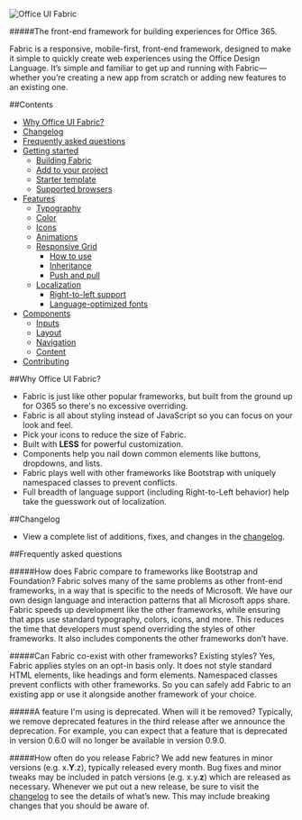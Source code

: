 ![Office UI Fabric](http://odux.azurewebsites.net/github/img/OfficeUIFabricLogoBluePadSm-01.png)

#####The front-end framework for building experiences for Office 365.

Fabric is a responsive, mobile-first, front-end framework, designed to make it simple to quickly create web experiences using the Office Design Language. It’s simple and familiar to get up and running with Fabric—whether you’re creating a new app from scratch or adding new features to an existing one.

##Contents

- [Why Office UI Fabric?](#why-office-ui-fabric)
- [Changelog](#changelog)
- [Frequently asked questions](#frequently-asked-questions)
- [Getting started](https://github.com/OfficeDev/Office-UI-Fabric/blob/master/ghdocs/GETTINGSTARTED.md)
	- [Building Fabric](https://github.com/OfficeDev/Office-UI-Fabric/blob/master/ghdocs/GETTINGSTARTED.md#building-fabric)
	- [Add to your project](https://github.com/OfficeDev/Office-UI-Fabric/blob/master/ghdocs/GETTINGSTARTED.md#add-to-your-project)
	- [Starter template](https://github.com/OfficeDev/Office-UI-Fabric/blob/master/ghdocs/GETTINGSTARTED.md#starter-template)
	- [Supported browsers](https://github.com/OfficeDev/Office-UI-Fabric/blob/master/ghdocs/GETTINGSTARTED.md#supported-browsers)
- [Features](https://github.com/OfficeDev/Office-UI-Fabric/blob/master/ghdocs/FEATURES.md)
	- [Typography](https://github.com/OfficeDev/Office-UI-Fabric/blob/master/ghdocs/FEATURES.md#typography)
	- [Color](https://github.com/OfficeDev/Office-UI-Fabric/blob/master/ghdocs/FEATURES.md#color)
	- [Icons](https://github.com/OfficeDev/Office-UI-Fabric/blob/master/ghdocs/FEATURES.md#icons)
	- [Animations](https://github.com/OfficeDev/Office-UI-Fabric/blob/master/ghdocs/FEATURES.md#animations)
	- [Responsive Grid](https://github.com/OfficeDev/Office-UI-Fabric/blob/master/ghdocs/FEATURES.md#responsive-grid)
		- [How to use](https://github.com/OfficeDev/Office-UI-Fabric/blob/master/ghdocs/FEATURES.md#how-to-use)
		- [Inheritance](https://github.com/OfficeDev/Office-UI-Fabric/blob/master/ghdocs/FEATURES.md#inheritance)
		- [Push and pull](https://github.com/OfficeDev/Office-UI-Fabric/blob/master/ghdocs/FEATURES.md#push-and-pull)
	- [Localization](https://github.com/OfficeDev/Office-UI-Fabric/blob/master/ghdocs/FEATURES.md#localization)
		- [Right-to-left support](https://github.com/OfficeDev/Office-UI-Fabric/blob/master/ghdocs/FEATURES.md#right-to-left-support)
		- [Language-optimized fonts](https://github.com/OfficeDev/Office-UI-Fabric/blob/master/ghdocs/FEATURES.md#language-optimized-fonts)
- [Components](https://github.com/OfficeDev/Office-UI-Fabric/blob/master/ghdocs/COMPONENTS.md)
	- [Inputs](https://github.com/OfficeDev/Office-UI-Fabric/blob/master/ghdocs/COMPONENTS.md#inputs)
	- [Layout](https://github.com/OfficeDev/Office-UI-Fabric/blob/master/ghdocs/COMPONENTS.md#layout)
	- [Navigation](https://github.com/OfficeDev/Office-UI-Fabric/blob/master/ghdocs/COMPONENTS.md#navigation)
	- [Content](https://github.com/OfficeDev/Office-UI-Fabric/blob/master/ghdocs/COMPONENTS.md#content)
- [Contributing](https://github.com/OfficeDev/Office-UI-Fabric/blob/master/ghdocs/CONTRIBUTING.md)


##Why Office UI Fabric?

- Fabric is just like other popular frameworks, but built from the ground up for O365 so there's no excessive overriding.
- Fabric is all about styling instead of JavaScript so you can focus on your look and feel.
- Pick your icons to reduce the size of Fabric.
- Built with **LESS** for powerful customization. 
- Components help you nail down common elements like buttons, dropdowns, and lists.
- Fabric plays well with other frameworks like Bootstrap with uniquely namespaced classes to prevent conflicts.
- Full breadth of language support (including Right-to-Left behavior) help take the guesswork out of localization.


##Changelog
- View a complete list of additions, fixes, and changes in the [changelog](https://github.com/OfficeDev/Office-UI-Fabric/blob/master/CHANGELOG.md).


##Frequently asked questions

#####How does Fabric compare to frameworks like Bootstrap and Foundation?
Fabric solves many of the same problems as other front-end frameworks, in a way that is specific to the needs of Microsoft. We have our own design language and interaction patterns that all Microsoft apps share. Fabric speeds up development like the other frameworks, while ensuring that apps use standard typography, colors, icons, and more. This reduces the time that developers must spend overriding the styles of other frameworks. It also includes components the other frameworks don’t have.

#####Can Fabric co-exist with other frameworks? Existing styles?
Yes, Fabric applies styles on an opt-in basis only. It does not style standard HTML elements, like headings and form elements. Namespaced classes prevent conflicts with other frameworks. So you can safely add Fabric to an existing app or use it alongside another framework of your choice.

#####A feature I'm using is deprecated. When will it be removed?
Typically, we remove deprecated features in the third release after we announce the deprecation. For example, you can expect that a feature that is deprecated in version 0.6.0 will no longer be available in version 0.9.0.

#####How often do you release Fabric?
We add new features in minor versions (e.g. x.**Y**.z), typically released every month. Bug fixes and minor tweaks may be included in patch versions (e.g. x.y.**z**) which are released as necessary. Whenever we put out a new release, be sure to visit the [changelog](https://github.com/OfficeDev/Office-UI-Fabric/blob/master/CHANGELOG.md) to see the details of what’s new. This may include breaking changes that you should be aware of.